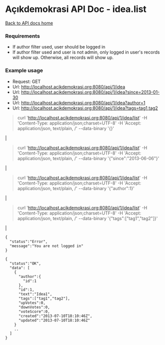# Açıkdemokrasi API Doc - idea.list

[Back to API docs home](Home)

### Requirements
- If author filter used, user should be logged in
- If author filter used and user is not admin, only logged in user's records will show up. Otherwise, all records will show up.

### Example usage

- Request: GET
- Url: http://localhost.acikdemokrasi.org:8080/api/1/idea
- Url: http://localhost.acikdemokrasi.org:8080/api/1/idea?since=2013-01-30
- Url: http://localhost.acikdemokrasi.org:8080/api/1/idea?author=1
- Url: http://localhost.acikdemokrasi.org:8080/api/1/idea?tags=tag1,tag2

>    curl 'http://localhost.acikdemokrasi.org:8080/api/1/idea/list' -H 'Content-Type: application/json;charset=UTF-8' -H 'Accept: application/json, text/plain, /' --data-binary '{}'

|

>    curl 'http://localhost.acikdemokrasi.org:8080/api/1/idea/list' -H 'Content-Type: application/json;charset=UTF-8' -H 'Accept: application/json, text/plain, /' --data-binary '{"since":"2013-06-06"}'

|

>    curl 'http://localhost.acikdemokrasi.org:8080/api/1/idea/list' -H 'Content-Type: application/json;charset=UTF-8' -H 'Accept: application/json, text/plain, /' --data-binary '{"author":1}'

|

>    curl 'http://localhost.acikdemokrasi.org:8080/api/1/idea/list' -H 'Content-Type: application/json;charset=UTF-8' -H 'Accept: application/json, text/plain, /' --data-binary '{"tags":["tag1","tag2"]}'

|

```
{
  "status":"Error",
  "message":"You are not logged in"
}
```
```
{
  "status":"OK",
  "data": [
    {
      "author":{
        "id":1
      },
      "id":1,
      "text":"Idea1",
      "tags":["tag1","tag2"],
      "upVotes":0,
      "downVotes":0,
      "voteScore":0,
      "created":"2013-07-10T18:10:46Z",
      "updated":"2013-07-10T18:10:46Z"
    }
    ..
  ]
}
```